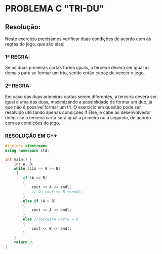 
# **PROBLEMA C "TRI-DU"**

## **Resolução:**

Neste exercício precisamos verificar duas condições de acordo com as regras do jogo, que são elas:

### **1ª REGRA:**

Se as duas primeiras cartas forem iguais, a terceira deverá ser igual as demais para se formar um trio, sendo então capaz de vencer o jogo.

### **2ª REGRA:**

Em caso das duas primeiras cartas serem diferentes, a terceira deverá ser igual a uma das duas, maximizando a possiblidade de formar um duo, já que não é possível formar um tri.
O exercício em questão pode ser resolvido utilizando apenas condições If Else, e cabe ao desenvolvedor definir se a terceira carta será igual a primeira ou a segunda, de acordo com as condições do jogo.

### RESOLUÇÃO EM C++

``` C++
#include <iostream>
using namespace std;

int main() {
    int A, B;
    while (cin >> A >> B)
     {
        if (A == B)
        {
            cout << A << endl;
            // Ou cout << B <<endl;
        }
        else if (A > B) 
        {
            cout << A << endl;
        } 
        else //Terceira carta = B 
        {
            cout << B << endl;
        }
    }
    return 0;
}
```
